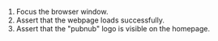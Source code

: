 1. Focus the browser window.
2. Assert that the webpage loads successfully.
3. Assert that the "pubnub" logo is visible on the homepage.